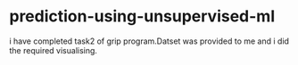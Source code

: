 # prediction-using-unsupervised-ml
i have completed task2 of grip program.Datset was provided to me and i did the required visualising.
